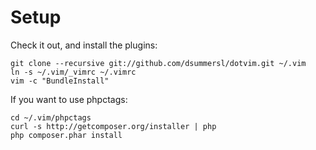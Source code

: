 Setup
====

Check it out, and install the plugins:

    git clone --recursive git://github.com/dsummersl/dotvim.git ~/.vim
    ln -s ~/.vim/_vimrc ~/.vimrc
    vim -c "BundleInstall"

If you want to use phpctags:

    cd ~/.vim/phpctags
    curl -s http://getcomposer.org/installer | php
    php composer.phar install
